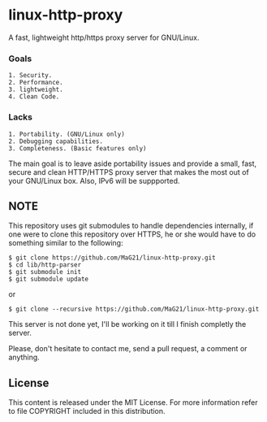 # linux-http-proxy
A fast, lightweight http/https proxy server for GNU/Linux.

### Goals
	1. Security.
	2. Performance.
	3. lightweight.
	4. Clean Code.

### Lacks
	1. Portability. (GNU/Linux only)
	2. Debugging capabilities.
	3. Completeness. (Basic features only)

The main goal is to leave aside portability issues and provide a small, fast,
secure and clean HTTP/HTTPS proxy server that makes the most out of your
GNU/Linux box. Also, IPv6 will be suppported.

## NOTE
This repository uses git submodules to handle dependencies internally, if one
were to clone this repository over HTTPS, he or she would have to do something similar to
the following:

	$ git clone https://github.com/MaG21/linux-http-proxy.git
	$ cd lib/http-parser
	$ git submodule init
	$ git submodule update

or

	$ git clone --recursive https://github.com/MaG21/linux-http-proxy.git


This server is not done yet, I'll be working on it till I finish completly
the server.

Please, don't hesitate to contact me, send a pull request, a comment or
anything.

## License
This content is released under the MIT License. For more information
refer to file COPYRIGHT included in this distribution.
